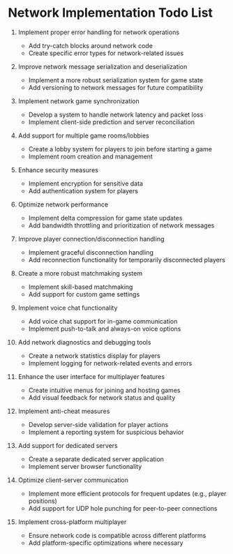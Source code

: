 # Network Implementation Todo List

1. Implement proper error handling for network operations
   - Add try-catch blocks around network code
   - Create specific error types for network-related issues

2. Improve network message serialization and deserialization
   - Implement a more robust serialization system for game state
   - Add versioning to network messages for future compatibility

3. Implement network game synchronization
   - Develop a system to handle network latency and packet loss
   - Implement client-side prediction and server reconciliation

4. Add support for multiple game rooms/lobbies
   - Create a lobby system for players to join before starting a game
   - Implement room creation and management

5. Enhance security measures
   - Implement encryption for sensitive data
   - Add authentication system for players

6. Optimize network performance
   - Implement delta compression for game state updates
   - Add bandwidth throttling and prioritization of network messages

7. Improve player connection/disconnection handling
   - Implement graceful disconnection handling
   - Add reconnection functionality for temporarily disconnected players

8. Create a more robust matchmaking system
   - Implement skill-based matchmaking
   - Add support for custom game settings

9. Implement voice chat functionality
   - Add voice chat support for in-game communication
   - Implement push-to-talk and always-on voice options

10. Add network diagnostics and debugging tools
    - Create a network statistics display for players
    - Implement logging for network-related events and errors

11. Enhance the user interface for multiplayer features
    - Create intuitive menus for joining and hosting games
    - Add visual feedback for network status and quality

12. Implement anti-cheat measures
    - Develop server-side validation for player actions
    - Implement a reporting system for suspicious behavior

13. Add support for dedicated servers
    - Create a separate dedicated server application
    - Implement server browser functionality

14. Optimize client-server communication
    - Implement more efficient protocols for frequent updates (e.g., player positions)
    - Add support for UDP hole punching for peer-to-peer connections

15. Implement cross-platform multiplayer
    - Ensure network code is compatible across different platforms
    - Add platform-specific optimizations where necessary
